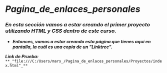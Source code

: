 # **_Pagina_de_enlaces_personales_**

### _En esta sección vamos a estar creando el primer proyecto utilizando HTML y CSS dentro de este curso._

- **_Entonces, vamos a estar creando esta página que tienes aquí en pantalla, la cuál es una copia de un "Linktree"._**

**_Link de Prueba:_** ```**_"file:///C:/Users/mars_/Pagina_de_enlaces_personales/Proyectos/index.html"_**```
